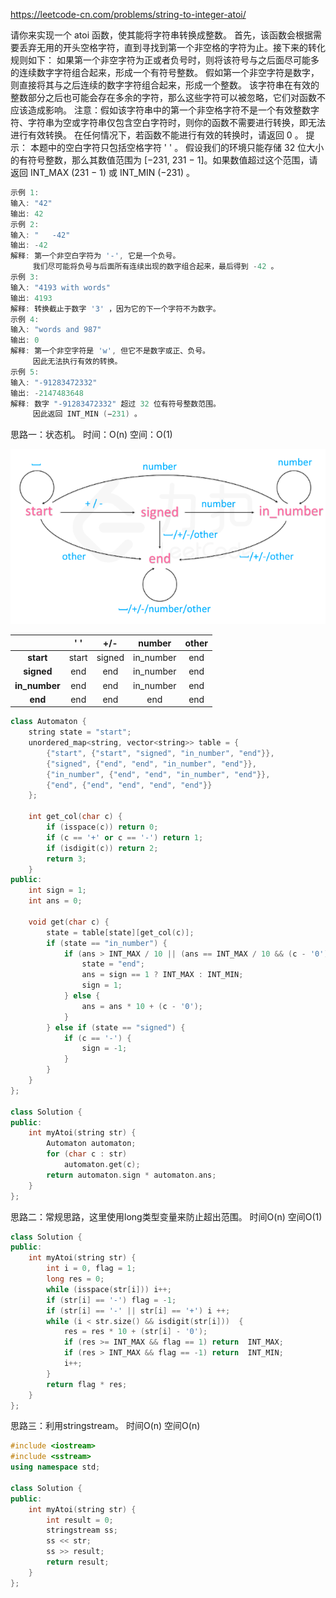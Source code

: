 https://leetcode-cn.com/problems/string-to-integer-atoi/

请你来实现一个 atoi 函数，使其能将字符串转换成整数。
首先，该函数会根据需要丢弃无用的开头空格字符，直到寻找到第一个非空格的字符为止。接下来的转化规则如下：
如果第一个非空字符为正或者负号时，则将该符号与之后面尽可能多的连续数字字符组合起来，形成一个有符号整数。
假如第一个非空字符是数字，则直接将其与之后连续的数字字符组合起来，形成一个整数。
该字符串在有效的整数部分之后也可能会存在多余的字符，那么这些字符可以被忽略，它们对函数不应该造成影响。
注意：假如该字符串中的第一个非空格字符不是一个有效整数字符、字符串为空或字符串仅包含空白字符时，则你的函数不需要进行转换，即无法进行有效转换。
在任何情况下，若函数不能进行有效的转换时，请返回 0 。
提示：
本题中的空白字符只包括空格字符 ' ' 。
假设我们的环境只能存储 32 位大小的有符号整数，那么其数值范围为 [−231,  231 − 1]。如果数值超过这个范围，请返回  INT_MAX (231 − 1) 或 INT_MIN (−231) 。

```cpp
示例 1:
输入: "42"
输出: 42
示例 2:
输入: "   -42"
输出: -42
解释: 第一个非空白字符为 '-', 它是一个负号。
     我们尽可能将负号与后面所有连续出现的数字组合起来，最后得到 -42 。
示例 3:
输入: "4193 with words"
输出: 4193
解释: 转换截止于数字 '3' ，因为它的下一个字符不为数字。
示例 4:
输入: "words and 987"
输出: 0
解释: 第一个非空字符是 'w', 但它不是数字或正、负号。
     因此无法执行有效的转换。
示例 5:
输入: "-91283472332"
输出: -2147483648
解释: 数字 "-91283472332" 超过 32 位有符号整数范围。 
     因此返回 INT_MIN (−231) 。
```

思路一：状态机。  时间：O(n) 空间：O(1)

![8](./picture/8.png)

|               |  ' '  |  +/-   | **number** | **other** |
| :-----------: | :---: | :----: | :--------: | :-------: |
|   **start**   | start | signed | in_number  |    end    |
|  **signed**   |  end  |  end   | in_number  |    end    |
| **in_number** |  end  |  end   | in_number  |    end    |
|    **end**    |  end  |  end   |    end     |    end    |

```cpp
class Automaton {
    string state = "start";
    unordered_map<string, vector<string>> table = {
        {"start", {"start", "signed", "in_number", "end"}},
        {"signed", {"end", "end", "in_number", "end"}},
        {"in_number", {"end", "end", "in_number", "end"}},
        {"end", {"end", "end", "end", "end"}}
    };

    int get_col(char c) {
        if (isspace(c)) return 0;
        if (c == '+' or c == '-') return 1;
        if (isdigit(c)) return 2;
        return 3;
    }
public:
    int sign = 1;
    int ans = 0;

    void get(char c) {
        state = table[state][get_col(c)];
        if (state == "in_number") {
            if (ans > INT_MAX / 10 || (ans == INT_MAX / 10 && (c - '0') > 7)) {
                state = "end";
                ans = sign == 1 ? INT_MAX : INT_MIN;
                sign = 1;
            } else {
                ans = ans * 10 + (c - '0');
            }
        } else if (state == "signed") {
            if (c == '-') {
                sign = -1;
            }
        }
    }
};

class Solution {
public:
    int myAtoi(string str) {
        Automaton automaton;
        for (char c : str)
            automaton.get(c);
        return automaton.sign * automaton.ans;
    }
};
```

思路二：常规思路，这里使用long类型变量来防止超出范围。  时间O(n) 空间O(1)

```cpp
class Solution {
public:
    int myAtoi(string str) {
        int i = 0, flag = 1;
        long res = 0;
        while (isspace(str[i])) i++;
        if (str[i] == '-') flag = -1;
        if (str[i] == '-' || str[i] == '+') i ++;
        while (i < str.size() && isdigit(str[i]))  {
            res = res * 10 + (str[i] - '0');
            if (res >= INT_MAX && flag == 1) return  INT_MAX;
            if (res > INT_MAX && flag == -1) return  INT_MIN;
            i++;
        } 
        return flag * res;
    }
};
```

思路三：利用stringstream。  时间O(n) 空间O(n)

```cpp
#include <iostream>
#include <sstream>
using namespace std;

class Solution {
public:
    int myAtoi(string str) {
        int result = 0;
        stringstream ss;
        ss << str;
        ss >> result;
        return result;
    }
};
```
